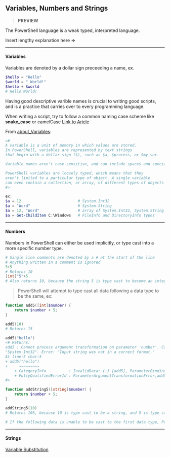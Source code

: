## Variables, Numbers and Strings

> **PREVIEW**

The PowerShell language is a weak typed, interpreted language.

Insert lengthy explanation here =>

---

#### Variables

Variables are denoted by a dollar sign preceeding a name, ex.

```powershell
$hello = "Hello"
$world = " World!"
$hello + $world
# Hello World!
```

Having good descriptive varible names is crucial to writing good scripts, and is a practice that carries over to every programming language.

When writing a script, try to follow a common naming case scheme like **snake_case** or camelCase [Link to Aricle](https://medium.com/better-programming/string-case-styles-camel-pascal-snake-and-kebab-case-981407998841)

From [about_Variables](https://docs.microsoft.com/en-us/powershell/module/microsoft.powershell.core/about/about_variables):

```powershell
<#
A variable is a unit of memory in which values are stored.
In PowerShell, variables are represented by text strings
that begin with a dollar sign ($), such as $a, $process, or $my_var.

Variable names aren't case-sensitive, and can include spaces and special characters.

PowerShell variables are loosely typed, which means that they
aren't limited to a particular type of object. A single variable
can even contain a collection, or array, of different types of objects at the same time.
#>

ex:
$a = 12                         # System.Int32
$a = "Word"                     # System.String
$a = 12, "Word"                 # array of System.Int32, System.String
$a = Get-ChildItem C:\Windows   # FileInfo and DirectoryInfo types
```

---

#### Numbers

Numbers in PowerShell can either be used implicitly, or type cast into a more specific number type.

```powershell
# Single line comments are denoted by a # at the start of the line
# Anything written in a comment is ignored
5+5
# Returns 10
[int]"5"+5
# Also returns 10, because the string 5 is type cast to become an integer
```

> PowerShell will attempt to type cast all data following a data type to be the same, ex:

```powershell
function add5([int]$number) {
    return $number + 5;
}

add5(10)
# Returns 15

add5("hello")
<# Returns:
add5 : Cannot process argument transformation on parameter 'number'. Cannot convert value "hello" to type
"System.Int32". Error: "Input string was not in a correct format."
At line:5 char:5
+ add5("hello")
+     ~~~~~~~~~
    + CategoryInfo          : InvalidData: (:) [add5], ParameterBindingArgumentTransformationException
    + FullyQualifiedErrorId : ParameterArgumentTransformationError,add5
#>

function addString5([string]$number) {
    return $number + 5;
}

addString5(10)
# Returns 105, because 10 is type cast to be a string, and 5 is type cast to be a string

# If the following data is unable to be cast to the first data type, PowerShell will throw an error
```

---

#### Strings

[Variable Substitution](https://powershellexplained.com/2017-01-13-powershell-variable-substitution-in-strings/)
